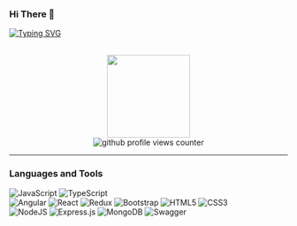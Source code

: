 ### Hi There 👋

[![Typing SVG](https://readme-typing-svg.herokuapp.com/?size=14&color=5FC397&center=false&lines=I%27m%20a%20Fullstack%20developer%20and%20problem%20solver)](https://git.io/typing-svg)

<br />

<!-- Header Banner -->

<div align="center">
  <img src="https://media.giphy.com/media/QDjpIL6oNCVZ4qzGs7/giphy.gif?cid=790b7611kt6ydv8c6ar20wtp0kqq9v5j2lccb6hjpwhc9itf&ep=v1_gifs_search&rid=giphy.gif&ct=g" width="150" />
</div>

<div align="center">
  <img src="https://komarev.com/ghpvc/?username=nithya-kala&style=for-the-badge&color=blue&base=1000" alt="github profile views counter">
</div>

---


### Languages&nbsp;and&nbsp;Tools
![JavaScript](https://img.shields.io/badge/javascript-%23323330.svg?style=for-the-badge&logo=javascript&logoColor=%23F7DF1E)
![TypeScript](https://img.shields.io/badge/typescript-%23007ACC.svg?style=for-the-badge&logo=typescript&logoColor=white)
<br />
![Angular](https://img.shields.io/badge/angular-%23DD0031.svg?style=for-the-badge&logo=angular&logoColor=white)
![React](https://img.shields.io/badge/react-%2320232a.svg?style=for-the-badge&logo=react&logoColor=%2361DAFB)
![Redux](https://img.shields.io/badge/redux-%23593d88.svg?style=for-the-badge&logo=redux&logoColor=white)
![Bootstrap](https://img.shields.io/badge/bootstrap-%23563D7C.svg?style=for-the-badge&logo=bootstrap&logoColor=white)
![HTML5](https://img.shields.io/badge/html5-%23E34F26.svg?style=for-the-badge&logo=html5&logoColor=white)
![CSS3](https://img.shields.io/badge/css3-%231572B6.svg?style=for-the-badge&logo=css3&logoColor=white)
<br />
![NodeJS](https://img.shields.io/badge/node.js-6DA55F?style=for-the-badge&logo=node.js&logoColor=white) 
![Express.js](https://img.shields.io/badge/express.js-%23404d59.svg?style=for-the-badge&logo=express&logoColor=%2361DAFB)
![MongoDB](https://img.shields.io/badge/MongoDB-%234ea94b.svg?style=for-the-badge&logo=mongodb&logoColor=white)
![Swagger](https://img.shields.io/badge/-Swagger-%23Clojure?style=for-the-badge&logo=swagger&logoColor=white)
